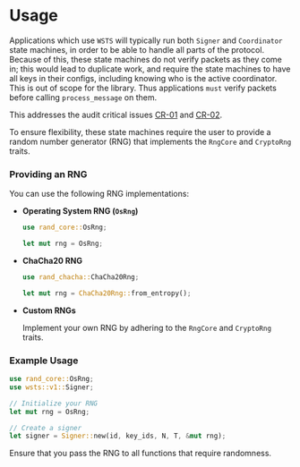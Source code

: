 # Usage

Applications which use `WSTS` will typically run both `Signer` and `Coordinator` state machines, in order to be able to handle all parts of the protocol. Because of this, these state machines do not verify packets as they come in; this would lead to duplicate work, and require the state machines to have all keys in their configs, including knowing who is the active coordinator. This is out of scope for the library. Thus applications `must` verify packets before calling `process_message` on them.

This addresses the audit critical issues [CR-01](https://github.com/Trust-Machines/wsts/issues/66) and [CR-02](https://github.com/Trust-Machines/wsts/issues/67).


To ensure flexibility, these state machines require the user to provide a random number generator (RNG) that implements the `RngCore` and `CryptoRng` traits.

### Providing an RNG

You can use the following RNG implementations:

- **Operating System RNG (`OsRng`)**
  
  ```rust
  use rand_core::OsRng;

  let mut rng = OsRng;
  ```

- **ChaCha20 RNG**
  
  ```rust
  use rand_chacha::ChaCha20Rng;

  let mut rng = ChaCha20Rng::from_entropy();
  ```

- **Custom RNGs**

  Implement your own RNG by adhering to the `RngCore` and `CryptoRng` traits.

### Example Usage

```rust
use rand_core::OsRng;
use wsts::v1::Signer;

// Initialize your RNG
let mut rng = OsRng;

// Create a signer
let signer = Signer::new(id, key_ids, N, T, &mut rng);
```

Ensure that you pass the RNG to all functions that require randomness.
